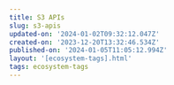 ```yaml
---
title: S3 APIs
slug: s3-apis
updated-on: '2024-01-02T09:32:12.047Z'
created-on: '2023-12-20T13:32:46.534Z'
published-on: '2024-01-05T11:05:12.994Z'
layout: '[ecosystem-tags].html'
tags: ecosystem-tags
---
```



